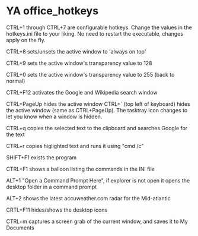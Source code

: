 YA office_hotkeys
==============

CTRL+1 through CTRL+7 are configurable hotkeys.  Change the values in the hotkeys.ini file to your liking.  No need to restart the executable, changes apply on the fly.

CTRL+8 sets/unsets the active window to 'always on top'

CTRL+9 sets the active window's transparency value to 128

CTRL+0 sets the active window's transparency value to 255 (back to normal)

CTRL+F12 activates the Google and Wikipedia search window

CTRL+PageUp hides the active window CTRL+` (top left of keyboard) hides the active window (same as CTRL+PageUp). The tasktray icon changes to let you know when a window is hidden.

CTRL+q copies the selected text to the clipboard and searches Google for the text

CTRL+r copies higlighted text and runs it using "cmd /c"

SHIFT+F1 exists the program

CTRL+F1 shows a balloon listing the commands in the INI file

ALT+1 "Open a Command Prompt Here", if explorer is not open it opens the desktop folder in a command prompt

ALT+2 shows the latest accuweather.com radar for the Mid-atlantic

CRTL+F11 hides/shows the desktop icons

CTRL+m captures a screen grab of the current window, and saves it to My Documents
